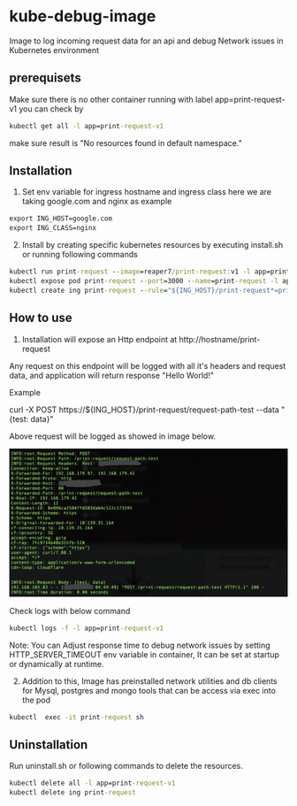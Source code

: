 # kube-debug-image

Image to log incoming request data for an api and debug Network issues in Kubernetes environment 


## prerequisets

Make sure there is no other container running with label app=print-request-v1 you can check by 

```cmd
kubectl get all -l app=print-request-v1
```

make sure result is "No resources found in default namespace."

## Installation

1) Set env variable for ingress hostname and ingress class here we are taking google.com and nginx as example

```cmd
export ING_HOST=google.com
export ING_CLASS=nginx
```

2) Install by creating specific kubernetes resources by executing install.sh or running  following commands

```cmd
kubectl run print-request --image=reaper7/print-request:v1 -l app=print-request-v1  --env="HTTP_SERVER_TIMEOUT=0"
kubectl expose pod print-request --port=3000 --name=print-request -l app=print-request-v1
kubectl create ing print-request --rule="${ING_HOST}/print-request*=print-request:3000" --class="${ING_CLASS}"
```

## How to use


1) Installation will expose an Http endpoint at http://hostname/print-request 

Any request on this endpoint will be logged with all it's headers and request data, and application will return response "Hello World!" 

Example 

curl -X POST https://${ING_HOST}/print-request/request-path-test --data "{test: data}"

Above request will be logged as showed in image below.

![Alt text](image.png)

Check logs with below command 

```cmd
kubectl logs -f -l app=print-request-v1 
```

Note: You can Adjust response time to debug network issues by setting HTTP_SERVER_TIMEOUT env variable in container, It can be set at startup or dynamically at runtime.

2) Addition to this, Image has preinstalled network utilities and db clients for Mysql, postgres and mongo tools that can be access via exec into the pod

```cmd
kubectl  exec -it print-request sh 
```

## Uninstallation 

Run uninstall.sh or following commands to delete the resources. 

```cmd
kubectl delete all -l app=print-request-v1
kubectl delete ing print-request
```
